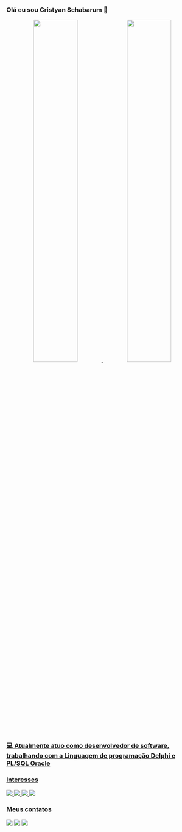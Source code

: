 ### Olá eu sou Cristyan Schabarum 👋

<div align="center">
  <a href="https://github.com/schabarum">
  <img width="48% height="180em" src="https://github-readme-stats.vercel.app/api?username=schabarum&show_icons=true&theme=dark&include_all_commits=true&count_private=true"/>
  <img width="48% height="180em" src="https://github-readme-stats.vercel.app/api/top-langs/?username=schabarum&layout=compact&langs_count=7&theme=dark"/>
</div>

### 💻 Atualmente atuo como desenvolvedor de software, trabalhando com a Linguagem de programação Delphi e PL/SQL Oracle
  
### Interesses
<div>
  <img src="https://img.shields.io/badge/HTML5-E34F26?style=for-the-badge&logo=html5&logoColor=white">
  <img src="https://img.shields.io/badge/CSS3-1572B6?style=for-the-badge&logo=css3&logoColor=white">
  <img src="https://img.shields.io/badge/JavaScript-F7DF1E?style=for-the-badge&logo=javascript&logoColor=black">
  <img src="https://img.shields.io/badge/Node.js-43853D?style=for-the-badge&logo=node.js&logoColor=white">
</div>
  
###
  
### Meus contatos
  
<div>
   <a href="mailto:cristyansch@gmail.com" target="_blank"><img src="https://img.shields.io/badge/Gmail-D14836?style=for-the-badge&logo=gmail&logoColor=white"></a>	
   <a href="https://www.linkedin.com/in/cristyan-schabarum-980461131" target="_blank"><img src="https://img.shields.io/badge/LinkedIn-0077B5?style=for-the-badge&logo=linkedin&logoColor=white"></a>
   <a href="https://www.instagram.com/cristyan_schabarum" target="_blank"><img src="https://img.shields.io/badge/Instagram-E4405F?style=for-the-badge&logo=instagram&logoColor=white"></a>
</div>
